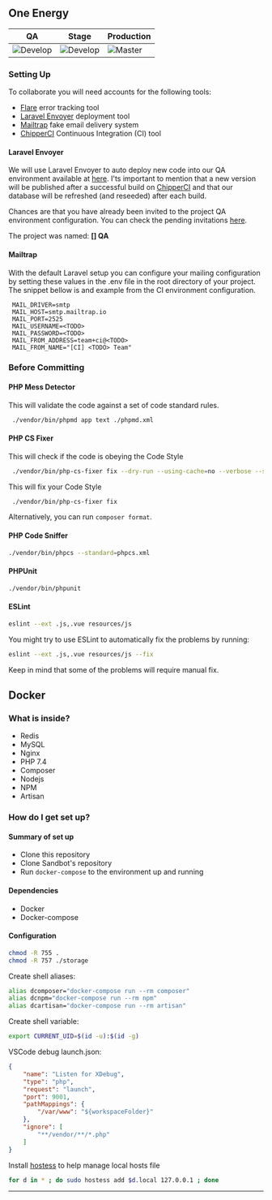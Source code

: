## One Energy

| QA | Stage | Production  |
|---|---|---|
| ![Develop][develop] | ![Develop][develop] | ![Master][master] |

### Setting Up

To collaborate you will need accounts for the following tools:

 * [Flare][flare] error tracking tool
 * [Laravel Envoyer][laravel-envoyer] deployment tool
 * [Mailtrap][mailtrap] fake email delivery system
 * [ChipperCI][chipper-ci] Continuous Integration (CI) tool

#### <TODO>

#### Laravel Envoyer

 We will use Laravel Envoyer to auto deploy new code into our QA environment available at [here][qa-environment].
 I'ts important to mention that a new version will be published after a successful build on [ChipperCI][chipper-ci] and
 that our database will be refreshed (and reseeded) after each build.

 Chances are that you have already been invited to the project QA environment configuration. You can check the pending
 invitations [here](https://envoyer.io/user/profile#/invitations).

 The project was named: **[<TODO>] QA**

#### Mailtrap

 With the default Laravel setup you can configure your mailing configuration by setting these values in the .env file
 in the root directory of your project. The snippet bellow is and example from the CI environment configuration.

 ```
  MAIL_DRIVER=smtp
  MAIL_HOST=smtp.mailtrap.io
  MAIL_PORT=2525
  MAIL_USERNAME=<TODO>
  MAIL_PASSWORD=<TODO>
  MAIL_FROM_ADDRESS=team+ci@<TODO>
  MAIL_FROM_NAME="[CI] <TODO> Team"
  ```

### Before Committing

#### PHP Mess Detector

This will validate the code against a set of code standard rules.

```bash
 ./vendor/bin/phpmd app text ./phpmd.xml
```

#### PHP CS Fixer

This will check if the code is obeying the Code Style

```bash
 ./vendor/bin/php-cs-fixer fix --dry-run --using-cache=no --verbose --stop-on-violation
```

This will fix your Code Style

```bash
 ./vendor/bin/php-cs-fixer fix
```

Alternatively, you can run `composer format`.

#### PHP Code Sniffer

```bash
./vendor/bin/phpcs --standard=phpcs.xml
```

#### PHPUnit

```bash
./vendor/bin/phpunit
```

#### ESLint

````bash
eslint --ext .js,.vue resources/js
````

 You might try to use ESLint to automatically fix the problems by running:

````bash
eslint --ext .js,.vue resources/js --fix
````

 Keep in mind that some of the problems will require manual fix.

## Docker

### What is inside? ###

* Redis
* MySQL
* Nginx
* PHP 7.4
* Composer
* Nodejs
* NPM
* Artisan

### How do I get set up? ###

#### Summary of set up ####

* Clone this repository
* Clone Sandbot's repository
* Run `docker-compose` to the environment up and running

#### Dependencies ####

* Docker
* Docker-compose

#### Configuration ####

```bash
chmod -R 755 .
chmod -R 757 ./storage
```

Create shell aliases:

```bash
alias dcomposer="docker-compose run --rm composer"
alias dcnpm="docker-compose run --rm npm"
alias dcartisan="docker-compose run --rm artisan"
```

Create shell variable:

```bash
export CURRENT_UID=$(id -u):$(id -g)
```

VSCode debug launch.json:

```json
{
    "name": "Listen for XDebug",
    "type": "php",
    "request": "launch",
    "port": 9001,
    "pathMappings": {
        "/var/www": "${workspaceFolder}"
    },
    "ignore": [
        "**/vendor/**/*.php"
    ]
}
```

Install [hostess](https://github.com/cbednarski/hostess) to help manage local hosts file

```bash
for d in * ; do sudo hostess add $d.local 127.0.0.1 ; done
```

___
[master]: https://app.chipperci.com/projects/23c7db80-64a0-4c0d-ad3c-0b274a888129/status/master
[develop]: https://app.chipperci.com/projects/23c7db80-64a0-4c0d-ad3c-0b274a888129/status/develop
[flare]: https://flareapp.io/
[laravel-envoyer]: https://envoyer.io
[mailtrap]: https://mailtrap.io
[qa-environment]: https://<TODO>.devsquadstage.com
[stage-environment]: https://<TODO>.com
[production-environment]: https://<TODO>.com
[chipper-ci]: https://chipperci.com
